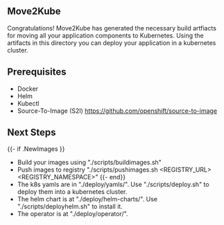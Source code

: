 Move2Kube
---------
Congratulations! Move2Kube has generated the necessary build artfiacts for moving all your application components to Kubernetes. Using the artifacts in this directory you can deploy your application in a kubernetes cluster.

Prerequisites
-------------
* Docker
* Helm
* Kubectl
* Source-To-Image (S2I) https://github.com/openshift/source-to-image

Next Steps
----------
{{- if .NewImages }}
* Build your images using "./scripts/buildimages.sh"
* Push images to registry "./scripts/pushimages.sh <REGISTRY_URL> <REGISTRY_NAMESPACE>"
{{- end}}
* The k8s yamls are in "./deploy/yamls/". Use "./scripts/deploy.sh" to deploy them into a kubernetes cluster.
* The helm chart is at "./deploy/helm-charts/". Use "./scripts/deployhelm.sh" to install it.
* The operator is at "./deploy/operator/".

